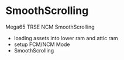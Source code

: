 # SmoothScrolling
 Mega65 TRSE NCM SmoothScrolling
 
 - loading assets into lower ram and attic ram
 - setup FCM/NCM Mode
 - SmoothScrolling 
